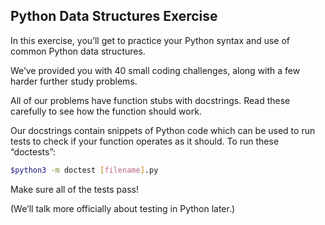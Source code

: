 ## Python Data Structures Exercise

In this exercise, you’ll get to practice your Python syntax and use of common Python data structures.

We’ve provided you with 40 small coding challenges, along with a few harder further study problems.

All of our problems have function stubs with docstrings. Read these carefully to see how the function should work.

Our docstrings contain snippets of Python code which can be used to run tests to check if your function operates as it should. To run these “doctests”:

```bash
$python3 -m doctest [filename].py
```

Make sure all of the tests pass!

(We’ll talk more officially about testing in Python later.)
